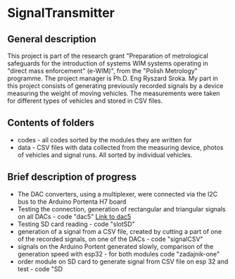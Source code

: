 # SignalTransmitter
## General description
This project is part of the research grant "Preparation of metrological safeguards for the introduction of systems WIM systems operating in "direct mass enforcement" (e-WIM)", from the "Polish Metrology" programme. The project manager is Ph.D. Eng Ryszard Sroka. My part in this project consists of generating previously recorded signals by a device measuring the weight of moving vehicles. The measurements were taken for different types of vehicles and stored in CSV files.
## Contents of folders
- codes - all codes sorted by the modules they are written for
- data - CSV files with data collected from the measuring device, photos of vehicles and signal runs. All sorted by individual vehicles.
## Brief description of progress
- The DAC converters, using a multiplexer, were connected via the I2C bus to the Arduino Portenta H7 board
- Testing the connection, generation of rectangular and triangular signals on all DACs - code "dac5" [Link to dac5](./codes/ArduinoPortenta/dac5/dac5.ino)
- Testing SD card reading - code "slotSD"
- generation of a signal from a CSV file, created by cutting a part of one of the recorded signals, on one of the DACs - code "signalCSV"
- signals on the Arduino Portent generated slowly, comparison of the generation speed with esp32 - for both modules code "zadajnik-one"
- order module on SD card to generate signal from CSV file on esp 32 and test - code "SD
